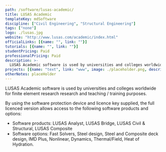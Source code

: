 ```yaml
---
path: /software/lusas-academic/
title: LUSAS Academic
templateKey: mdSoftware
discipline: ["Civil Engineering", "Structural Engineering"]
tags: ["none"]
logo: ./lusas.jpg
website: "http://www.lusas.com/academic/index.html"
officialLinks: [{name: "", link: ""}]
tutorials: [{name: "", link: ""}]
studentPricing: Paid
professionalPricing: Paid
description: >-
  LUSAS Academic software is used by universities and colleges worldwide for finite element research research and teaching / training purposes.
projects: [{name: "text", link: "www", image: ./placeholder.png, description: "blah blah"}]
otherNotes: placeHolder
---
```


LUSAS Academic software is used by universities and colleges worldwide for finite element research research and teaching / training purposes. 

By using the software protection device and licence key supplied, the full licenced version allows access to the following software products and options:
 - Software products: LUSAS Analyst, LUSAS Bridge, LUSAS Civil & Structural, LUSAS Composite
 - Software options: Fast Solvers, Steel design, Steel and Composite deck design, IMD Plus, Nonlinear, Dynamics, Thermal/Field, Heat of Hydration.
